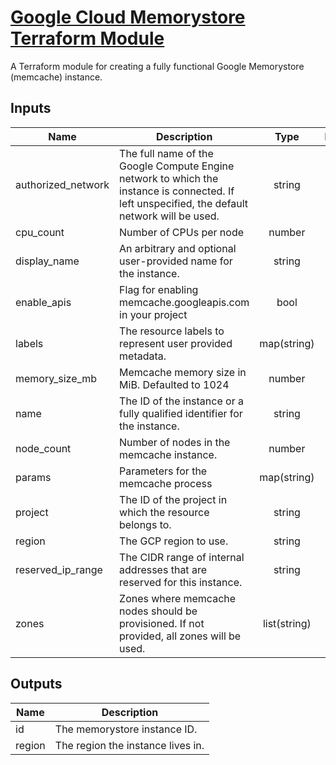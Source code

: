# [Google Cloud Memorystore Terraform Module](https://registry.terraform.io/modules/terraform-google-modules/memorystore/google/)

A Terraform module for creating a fully functional Google Memorystore (memcache) instance.

<!-- BEGINNING OF PRE-COMMIT-TERRAFORM DOCS HOOK -->
## Inputs

| Name | Description | Type | Default | Required |
|------|-------------|:----:|:-----:|:-----:|
| authorized\_network | The full name of the Google Compute Engine network to which the instance is connected. If left unspecified, the default network will be used. | string | `"null"` | no |
| cpu\_count | Number of CPUs per node | number | `"1"` | no |
| display\_name | An arbitrary and optional user-provided name for the instance. | string | `"null"` | no |
| enable\_apis | Flag for enabling memcache.googleapis.com in your project | bool | `"true"` | no |
| labels | The resource labels to represent user provided metadata. | map(string) | `<map>` | no |
| memory\_size\_mb | Memcache memory size in MiB. Defaulted to 1024 | number | `"1024"` | no |
| name | The ID of the instance or a fully qualified identifier for the instance. | string | n/a | yes |
| node\_count | Number of nodes in the memcache instance. | number | `"1"` | no |
| params | Parameters for the memcache process | map(string) | `"null"` | no |
| project | The ID of the project in which the resource belongs to. | string | n/a | yes |
| region | The GCP region to use. | string | n/a | yes |
| reserved\_ip\_range | The CIDR range of internal addresses that are reserved for this instance. | string | `"null"` | no |
| zones | Zones where memcache nodes should be provisioned. If not provided, all zones will be used. | list(string) | `"null"` | no |

## Outputs

| Name | Description |
|------|-------------|
| id | The memorystore instance ID. |
| region | The region the instance lives in. |

<!-- END OF PRE-COMMIT-TERRAFORM DOCS HOOK -->
